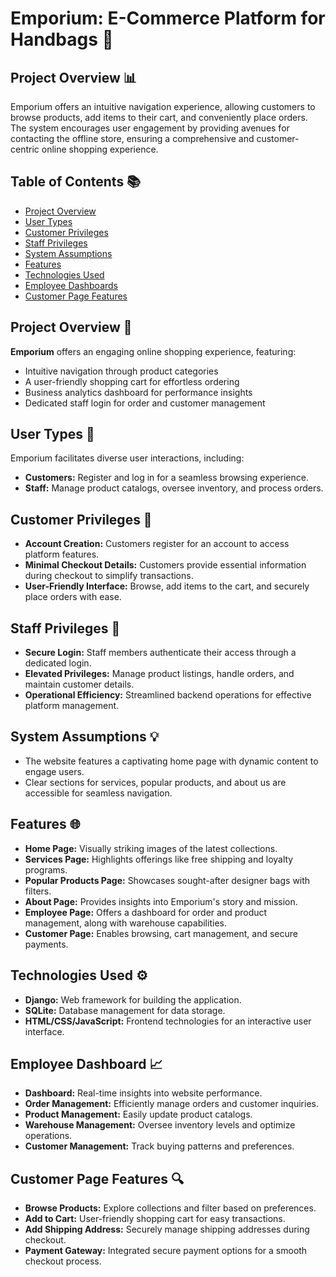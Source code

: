 # Emporium: E-Commerce Platform for Handbags 👜

## Project Overview 📊

Emporium offers an intuitive navigation experience, allowing customers to browse products, add items to their cart, and conveniently place orders. The system encourages user engagement by providing avenues for contacting the offline store, ensuring a comprehensive and customer-centric online shopping experience.

## Table of Contents 📚

- [Project Overview](#project-overview)
- [User Types](#user-types)
- [Customer Privileges](#customer-privileges)
- [Staff Privileges](#staff-privileges)
- [System Assumptions](#system-assumptions)
- [Features](#features)
- [Technologies Used](#technologies-used)
- [Employee Dashboards](employee-dashboard)
- [Customer Page Features](customer-page-features)

## Project Overview 🌟

**Emporium** offers an engaging online shopping experience, featuring:
- Intuitive navigation through product categories
- A user-friendly shopping cart for effortless ordering
- Business analytics dashboard for performance insights
- Dedicated staff login for order and customer management

## User Types 👥

Emporium facilitates diverse user interactions, including:

- **Customers:** Register and log in for a seamless browsing experience.
- **Staff:** Manage product catalogs, oversee inventory, and process orders.

## Customer Privileges 🔑

- **Account Creation:** Customers register for an account to access platform features.
- **Minimal Checkout Details:** Customers provide essential information during checkout to simplify transactions.
- **User-Friendly Interface:** Browse, add items to the cart, and securely place orders with ease.

## Staff Privileges 🔧

- **Secure Login:** Staff members authenticate their access through a dedicated login.
- **Elevated Privileges:** Manage product listings, handle orders, and maintain customer details.
- **Operational Efficiency:** Streamlined backend operations for effective platform management.

## System Assumptions 💡

- The website features a captivating home page with dynamic content to engage users.
- Clear sections for services, popular products, and about us are accessible for seamless navigation.

## Features 🌐

- **Home Page:** Visually striking images of the latest collections.
- **Services Page:** Highlights offerings like free shipping and loyalty programs.
- **Popular Products Page:** Showcases sought-after designer bags with filters.
- **About Page:** Provides insights into Emporium's story and mission.
- **Employee Page:** Offers a dashboard for order and product management, along with warehouse capabilities.
- **Customer Page:** Enables browsing, cart management, and secure payments.

## Technologies Used ⚙️

- **Django:** Web framework for building the application.
- **SQLite:** Database management for data storage.
- **HTML/CSS/JavaScript:** Frontend technologies for an interactive user interface.


## Employee Dashboard 📈

- **Dashboard:** Real-time insights into website performance.
- **Order Management:** Efficiently manage orders and customer inquiries.
- **Product Management:** Easily update product catalogs.
- **Warehouse Management:** Oversee inventory levels and optimize operations.
- **Customer Management:** Track buying patterns and preferences.

## Customer Page Features 🔍

- **Browse Products:** Explore collections and filter based on preferences.
- **Add to Cart:** User-friendly shopping cart for easy transactions.
- **Add Shipping Address:** Securely manage shipping addresses during checkout.
- **Payment Gateway:** Integrated secure payment options for a smooth checkout process.






